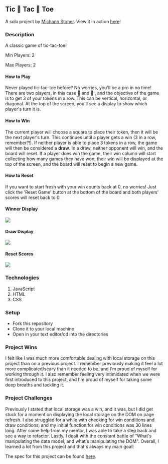 ## Tic 🌸 Tac 🌼 Toe

A solo project by [Michann Stoner](https://github.com/michannstoner).
View it in action [here](https://michannstoner.github.io/tic-tac-toe/)!

### Description 
A classic game of tic-tac-toe!

Min Players: 2

Max Players: 2

#### How to Play
Never played tic-tac-toe before? No worries, you'll be a pro in no time! There are two players, in this case 🌸 and 🌼 , and the objective of the game is to get 3 of your tokens in a row. This can be vertical, horizontal, or diagonal. At the top of the screen, you'll see a display to show which player's turn it is.
#### How to Win
The current player will choose a square to place their token, then it will be the next player's turn. This continues until a player gets a win (3 in a row, remember?!). If neither player is able to place 3 tokens in a row, the game will then be considered a **draw**. In a draw, neither opponent will win, and the board will reset. If a player does win the game, their win column will start collecting how many games they have won, their win will be displayed at the top of the screen, and the board will reset to begin a new game. 
#### How to Reset 
If you want to start fresh with your win counts back at 0, no worries! Just click the 'Reset Game' button at the bottom of the board and both players' scores will reset back to 0. 

#### Winner Display
![](https://media.giphy.com/media/s7nbxn8etynQPnDBzT/giphy.gif)

#### Draw Display
![](https://media.giphy.com/media/DuI2ucB7Rlp9KtX4YP/giphy.gif)

#### Reset Scores
![](https://media.giphy.com/media/UZ18BW928znccPDgsZ/giphy.gif)

### Technologies

1. JavaScript
2. HTML
3. CSS

### Setup
- Fork this repository 
- Clone it to your local machine 
- Open in your text editor/cd into the directories 

### Project Wins 
I felt like I was much more comfortable dealing with local storage on this project than on a previous project. I remember previously making it feel a lot more complicated/scary than it needed to be, and I'm proud of myself for working through it. I also remember feeling very intimidated when we were first introduced to this project, and I'm proud of myself for taking some deep breaths and tackling it. 

### Project Challenges 
Previously I stated that local storage was a win, and it was, but I did get stuck for a moment on displaying the local storage on the DOM on page refresh. I also struggled for a while with checking for win conditions and draw conditions, and my initial function for win conditions was 30 lines long. After some help from my mentor, I was able to take a step back and see a way to refactor. Lastly, I dealt with the constant battle of "What's manipulating the data model, and what's manipulating the DOM". Overall, I learned a lot from this project and that's always my main goal! 


The spec for this project can be found [here](https://frontend.turing.io/projects/module-1/tic-tac-toe-solo.html).
